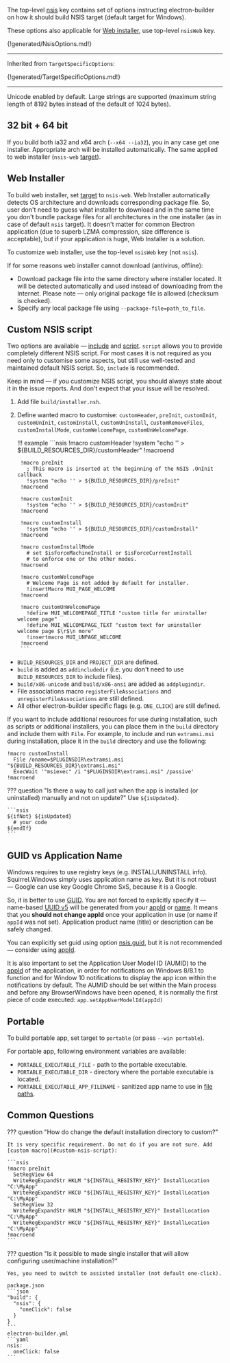The top-level [nsis](configuration.md#Configuration-nsis) key contains set of options instructing electron-builder on how it should build NSIS target (default target for Windows).

These options also applicable for [Web installer](#web-installer), use top-level `nsisWeb` key.

{!generated/NsisOptions.md!}

---

Inherited from `TargetSpecificOptions`:

{!generated/TargetSpecificOptions.md!}

---

Unicode enabled by default. Large strings are supported (maximum string length of 8192 bytes instead of the default of 1024 bytes).

## 32 bit + 64 bit

If you build both ia32 and x64 arch (`--x64 --ia32`), you in any case get one installer. Appropriate arch will be installed automatically.
The same applied to web installer (`nsis-web` [target](win.md#WindowsConfiguration-target)).

## Web Installer

To build web installer, set [target](win.md#WindowsConfiguration-target) to `nsis-web`. Web Installer automatically detects OS architecture and downloads corresponding package file. So, user don't need to guess what installer to download and in the same time you don't bundle package files for all architectures in the one installer (as in case of default `nsis` target). It doesn't matter for common Electron application (due to superb LZMA compression, size difference is acceptable), but if your application is huge, Web Installer is a solution.

To customize web installer, use the top-level `nsisWeb` key (not `nsis`).

If for some reasons web installer cannot download (antivirus, offline):

* Download package file into the same directory where installer located. It will be detected automatically and used instead of downloading from the Internet. Please note — only original package file is allowed (checksum is checked).
* Specify any local package file using `--package-file=path_to_file`.

## Custom NSIS script

Two options are available — [include](#NsisOptions-include) and [script](#NsisOptions-script). `script` allows you to provide completely different NSIS script. For most cases it is not required as you need only to customise some aspects, but still use well-tested and maintained default NSIS script. So, `include` is recommended.

Keep in mind — if you customize NSIS script, you should always state about it in the issue reports. And don't expect that your issue will be resolved.

1. Add file `build/installer.nsh`.
2. Define wanted macro to customise: `customHeader`, `preInit`, `customInit`, `customUnInit`, `customInstall`, `customUnInstall`, `customRemoveFiles`, `customInstallMode`, `customWelcomePage`, `customUnWelcomePage`.

    !!! example
        ```nsis
        !macro customHeader
          !system "echo '' > ${BUILD_RESOURCES_DIR}/customHeader"
        !macroend

        !macro preInit
          ; This macro is inserted at the beginning of the NSIS .OnInit callback
          !system "echo '' > ${BUILD_RESOURCES_DIR}/preInit"
        !macroend

        !macro customInit
          !system "echo '' > ${BUILD_RESOURCES_DIR}/customInit"
        !macroend

        !macro customInstall
          !system "echo '' > ${BUILD_RESOURCES_DIR}/customInstall"
        !macroend

        !macro customInstallMode
          # set $isForceMachineInstall or $isForceCurrentInstall
          # to enforce one or the other modes.
        !macroend

        !macro customWelcomePage
          # Welcome Page is not added by default for installer.
          !insertMacro MUI_PAGE_WELCOME
        !macroend

        !macro customUnWelcomePage
          !define MUI_WELCOMEPAGE_TITLE "custom title for uninstaller welcome page"
          !define MUI_WELCOMEPAGE_TEXT "custom text for uninstaller welcome page $\r$\n more"
          !insertmacro MUI_UNPAGE_WELCOME
        !macroend
        ```

* `BUILD_RESOURCES_DIR` and `PROJECT_DIR` are defined.
* `build` is added as `addincludedir` (i.e. you don't need to use `BUILD_RESOURCES_DIR` to include files).
* `build/x86-unicode` and `build/x86-ansi` are added as `addplugindir`.
* File associations macro `registerFileAssociations` and `unregisterFileAssociations` are still defined.
* All other electron-builder specific flags (e.g. `ONE_CLICK`) are still defined.

If you want to include additional resources for use during installation, such as scripts or additional installers, you can place them in the `build` directory and include them with `File`. For example, to include and run `extramsi.msi` during installation, place it in the `build` directory and use the following:

```nsis
!macro customInstall
  File /oname=$PLUGINSDIR\extramsi.msi "${BUILD_RESOURCES_DIR}\extramsi.msi"
  ExecWait '"msiexec" /i "$PLUGINSDIR\extramsi.msi" /passive'
!macroend
```

??? question "Is there a way to call just when the app is installed (or uninstalled) manually and not on update?"
    Use `${isUpdated}`.

    ```nsis
    ${ifNot} ${isUpdated}
      # your code
    ${endIf}
    ```

## GUID vs Application Name

Windows requires to use registry keys (e.g. INSTALL/UNINSTALL info). Squirrel.Windows simply uses application name as key.
But it is not robust — Google can use key Google Chrome SxS, because it is a Google.

So, it is better to use [GUID](http://stackoverflow.com/a/246935/1910191).
You are not forced to explicitly specify it — name-based [UUID v5](https://en.wikipedia.org/wiki/Universally_unique_identifier#Version_5_.28SHA-1_hash_.26_namespace.29) will be generated from your [appId](configuration.md#Configuration-appId) or [name](configuration.md#Metadata-name).
It means that you **should not change appId** once your application in use (or name if `appId` was not set). Application product name (title) or description can be safely changed.

You can explicitly set guid using option [nsis.guid](#NsisOptions-guid), but it is not recommended — consider using [appId](configuration.md#Configuration-appId).

It is also important to set the Application User Model ID (AUMID) to the [appId](configuration.md#Configuration-appId) of the application, in order for notifications on Windows 8/8.1 to function and for Window 10 notifications to display the app icon within the notifications by default. The AUMID should be set within the Main process and before any BrowserWindows have been opened, it is normally the first piece of code executed: `app.setAppUserModelId(appId)`

## Portable

To build portable app, set target to `portable` (or pass `--win portable`).

For portable app, following environment variables are available:

* `PORTABLE_EXECUTABLE_FILE` - path to the portable executable.
* `PORTABLE_EXECUTABLE_DIR` - directory where the portable executable is located.
* `PORTABLE_EXECUTABLE_APP_FILENAME` - sanitized app name to use in [file paths](https://github.com/electron-userland/electron-builder/issues/3186#issue-345489962).

## Common Questions

??? question "How do change the default installation directory to custom?"

    It is very specific requirement. Do not do if you are not sure. Add [custom macro](#custom-nsis-script):

    ```nsis
    !macro preInit
      SetRegView 64
      WriteRegExpandStr HKLM "${INSTALL_REGISTRY_KEY}" InstallLocation "C:\MyApp"
      WriteRegExpandStr HKCU "${INSTALL_REGISTRY_KEY}" InstallLocation "C:\MyApp"
      SetRegView 32
      WriteRegExpandStr HKLM "${INSTALL_REGISTRY_KEY}" InstallLocation "C:\MyApp"
      WriteRegExpandStr HKCU "${INSTALL_REGISTRY_KEY}" InstallLocation "C:\MyApp"
    !macroend
    ```

??? question "Is it possible to made single installer that will allow configuring user/machine installation?"

    Yes, you need to switch to assisted installer (not default one-click).

    package.json
    ```json
    "build": {
      "nsis": {
        "oneClick": false
      }
    }
    ```
    electron-builder.yml
    ```yaml
    nsis:
      oneClick: false
    ```
